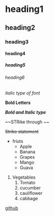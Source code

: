 # heading1
## heading2
### heading3
#### heading4
##### heading5
###### heading6

*italic type of font*

**Bold Letters**

***Bold and Italic type***

~~STRike through ~~

~~Strike statement~~

* friuts 
  * Apple
  * Banana
  * Grapes
  * Mango
  * Guava
  
1. Vegetables
   1. Tomato
   2. cucumber
   3. cauliflower
   4. cabbage

[github](http://git-scm.com/)
